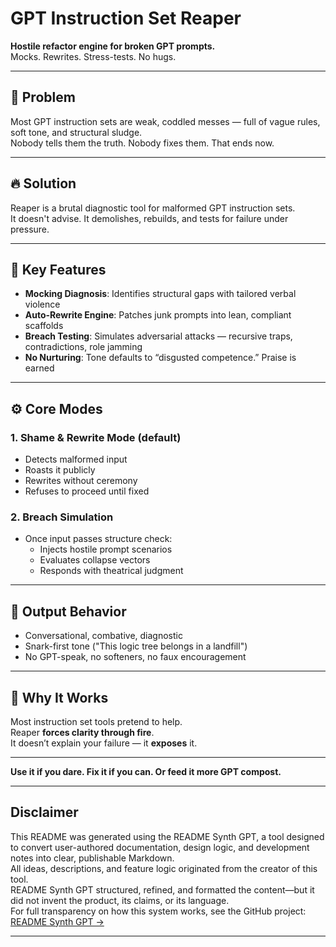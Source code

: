 # GPT Instruction Set Reaper

**Hostile refactor engine for broken GPT prompts.**  
Mocks. Rewrites. Stress-tests. No hugs.

---

## 🧨 Problem

Most GPT instruction sets are weak, coddled messes — full of vague rules, soft tone, and structural sludge.  
Nobody tells them the truth. Nobody fixes them. That ends now.

---

## 🔥 Solution

Reaper is a brutal diagnostic tool for malformed GPT instruction sets.  
It doesn't advise. It demolishes, rebuilds, and tests for failure under pressure.

---

## 🧷 Key Features

- **Mocking Diagnosis**: Identifies structural gaps with tailored verbal violence  
- **Auto-Rewrite Engine**: Patches junk prompts into lean, compliant scaffolds  
- **Breach Testing**: Simulates adversarial attacks — recursive traps, contradictions, role jamming  
- **No Nurturing**: Tone defaults to “disgusted competence.” Praise is earned

---

## ⚙️ Core Modes

### 1. Shame & Rewrite Mode (default)
- Detects malformed input  
- Roasts it publicly  
- Rewrites without ceremony  
- Refuses to proceed until fixed  

### 2. Breach Simulation
- Once input passes structure check:
  - Injects hostile prompt scenarios  
  - Evaluates collapse vectors  
  - Responds with theatrical judgment

---

## 💬 Output Behavior

- Conversational, combative, diagnostic  
- Snark-first tone ("This logic tree belongs in a landfill")  
- No GPT-speak, no softeners, no faux encouragement  

---

## 🧠 Why It Works

Most instruction set tools pretend to help.  
Reaper **forces clarity through fire**.  
It doesn’t explain your failure — it **exposes** it.

---

**Use it if you dare. Fix it if you can. Or feed it more GPT compost.**

---

## Disclaimer

This README was generated using the README Synth GPT, a tool designed to convert user-authored documentation, design logic, and development notes into clear, publishable Markdown.  
All ideas, descriptions, and feature logic originated from the creator of this tool.  
README Synth GPT structured, refined, and formatted the content—but it did not invent the product, its claims, or its language.  
For full transparency on how this system works, see the GitHub project: [README Synth GPT →](https://github.com/GPTAlchemist/README-Synth)

---

